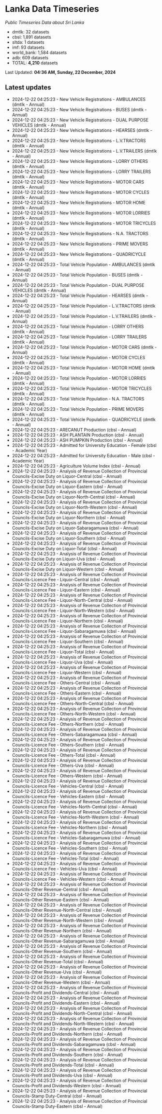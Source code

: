 # Lanka Data Timeseries
*Public Timeseries Data about Sri Lanka*

* dmtlk: 32 datasets
* cbsl: 1,891 datasets
* sltda: 1 datasets
* imf: 93 datasets
* world_bank: 1,584 datasets
* adb: 609 datasets
* TOTAL: **4,210** datasets

Last Updated: **04:36 AM, Sunday, 22 December, 2024**

## Latest updates

* 2024-12-22 04:25:23 - New Vehicle Registrations - AMBULANCES (dmtlk - Annual)
* 2024-12-22 04:25:23 - New Vehicle Registrations - BUSES (dmtlk - Annual)
* 2024-12-22 04:25:23 - New Vehicle Registrations - DUAL PURPOSE VEHICLES (dmtlk - Annual)
* 2024-12-22 04:25:23 - New Vehicle Registrations - HEARSES (dmtlk - Annual)
* 2024-12-22 04:25:23 - New Vehicle Registrations - L.V.TRACTORS (dmtlk - Annual)
* 2024-12-22 04:25:23 - New Vehicle Registrations - L.V.TRAILERS (dmtlk - Annual)
* 2024-12-22 04:25:23 - New Vehicle Registrations - LORRY OTHERS (dmtlk - Annual)
* 2024-12-22 04:25:23 - New Vehicle Registrations - LORRY TRAILERS (dmtlk - Annual)
* 2024-12-22 04:25:23 - New Vehicle Registrations - MOTOR CARS (dmtlk - Annual)
* 2024-12-22 04:25:23 - New Vehicle Registrations - MOTOR CYCLES (dmtlk - Annual)
* 2024-12-22 04:25:23 - New Vehicle Registrations - MOTOR HOME (dmtlk - Annual)
* 2024-12-22 04:25:23 - New Vehicle Registrations - MOTOR LORRIES (dmtlk - Annual)
* 2024-12-22 04:25:23 - New Vehicle Registrations - MOTOR TRICYCLES (dmtlk - Annual)
* 2024-12-22 04:25:23 - New Vehicle Registrations - N.A. TRACTORS (dmtlk - Annual)
* 2024-12-22 04:25:23 - New Vehicle Registrations - PRIME MOVERS (dmtlk - Annual)
* 2024-12-22 04:25:23 - New Vehicle Registrations - QUADRICYCLE (dmtlk - Annual)
* 2024-12-22 04:25:23 - Total Vehicle Population - AMBULANCES (dmtlk - Annual)
* 2024-12-22 04:25:23 - Total Vehicle Population - BUSES (dmtlk - Annual)
* 2024-12-22 04:25:23 - Total Vehicle Population - DUAL PURPOSE VEHICLES (dmtlk - Annual)
* 2024-12-22 04:25:23 - Total Vehicle Population - HEARSES (dmtlk - Annual)
* 2024-12-22 04:25:23 - Total Vehicle Population - L.V.TRACTORS (dmtlk - Annual)
* 2024-12-22 04:25:23 - Total Vehicle Population - L.V.TRAILERS (dmtlk - Annual)
* 2024-12-22 04:25:23 - Total Vehicle Population - LORRY OTHERS (dmtlk - Annual)
* 2024-12-22 04:25:23 - Total Vehicle Population - LORRY TRAILERS (dmtlk - Annual)
* 2024-12-22 04:25:23 - Total Vehicle Population - MOTOR CARS (dmtlk - Annual)
* 2024-12-22 04:25:23 - Total Vehicle Population - MOTOR CYCLES (dmtlk - Annual)
* 2024-12-22 04:25:23 - Total Vehicle Population - MOTOR HOME (dmtlk - Annual)
* 2024-12-22 04:25:23 - Total Vehicle Population - MOTOR LORRIES (dmtlk - Annual)
* 2024-12-22 04:25:23 - Total Vehicle Population - MOTOR TRICYCLES (dmtlk - Annual)
* 2024-12-22 04:25:23 - Total Vehicle Population - N.A. TRACTORS (dmtlk - Annual)
* 2024-12-22 04:25:23 - Total Vehicle Population - PRIME MOVERS (dmtlk - Annual)
* 2024-12-22 04:25:23 - Total Vehicle Population - QUADRICYCLE (dmtlk - Annual)
* 2024-12-22 04:25:23 - ARECANUT Production (cbsl - Annual)
* 2024-12-22 04:25:23 - ASH PLANTAIN Production (cbsl - Annual)
* 2024-12-22 04:25:23 - ASH PUMPKIN Production (cbsl - Annual)
* 2024-12-22 04:25:23 - Admitted for University Education - Female (cbsl - Academic Year)
* 2024-12-22 04:25:23 - Admitted for University Education - Male (cbsl - Academic Year)
* 2024-12-22 04:25:23 - Agriculture Volume Index (cbsl - Annual)
* 2024-12-22 04:25:23 - Analysis of Revenue Collection of Provincial Councils-Excise Duty on Liquor-Central (cbsl - Annual)
* 2024-12-22 04:25:23 - Analysis of Revenue Collection of Provincial Councils-Excise Duty on Liquor-Eastern (cbsl - Annual)
* 2024-12-22 04:25:23 - Analysis of Revenue Collection of Provincial Councils-Excise Duty on Liquor-North-Central (cbsl - Annual)
* 2024-12-22 04:25:23 - Analysis of Revenue Collection of Provincial Councils-Excise Duty on Liquor-North-Western (cbsl - Annual)
* 2024-12-22 04:25:23 - Analysis of Revenue Collection of Provincial Councils-Excise Duty on Liquor-Northern (cbsl - Annual)
* 2024-12-22 04:25:23 - Analysis of Revenue Collection of Provincial Councils-Excise Duty on Liquor-Sabaragamuwa (cbsl - Annual)
* 2024-12-22 04:25:23 - Analysis of Revenue Collection of Provincial Councils-Excise Duty on Liquor-Southern (cbsl - Annual)
* 2024-12-22 04:25:23 - Analysis of Revenue Collection of Provincial Councils-Excise Duty on Liquor-Total (cbsl - Annual)
* 2024-12-22 04:25:23 - Analysis of Revenue Collection of Provincial Councils-Excise Duty on Liquor-Uva (cbsl - Annual)
* 2024-12-22 04:25:23 - Analysis of Revenue Collection of Provincial Councils-Excise Duty on Liquor-Western (cbsl - Annual)
* 2024-12-22 04:25:23 - Analysis of Revenue Collection of Provincial Councils-Licence Fee - Liquor-Central (cbsl - Annual)
* 2024-12-22 04:25:23 - Analysis of Revenue Collection of Provincial Councils-Licence Fee - Liquor-Eastern (cbsl - Annual)
* 2024-12-22 04:25:23 - Analysis of Revenue Collection of Provincial Councils-Licence Fee - Liquor-North-Central (cbsl - Annual)
* 2024-12-22 04:25:23 - Analysis of Revenue Collection of Provincial Councils-Licence Fee - Liquor-North-Western (cbsl - Annual)
* 2024-12-22 04:25:23 - Analysis of Revenue Collection of Provincial Councils-Licence Fee - Liquor-Northern (cbsl - Annual)
* 2024-12-22 04:25:23 - Analysis of Revenue Collection of Provincial Councils-Licence Fee - Liquor-Sabaragamuwa (cbsl - Annual)
* 2024-12-22 04:25:23 - Analysis of Revenue Collection of Provincial Councils-Licence Fee - Liquor-Southern (cbsl - Annual)
* 2024-12-22 04:25:23 - Analysis of Revenue Collection of Provincial Councils-Licence Fee - Liquor-Total (cbsl - Annual)
* 2024-12-22 04:25:23 - Analysis of Revenue Collection of Provincial Councils-Licence Fee - Liquor-Uva (cbsl - Annual)
* 2024-12-22 04:25:23 - Analysis of Revenue Collection of Provincial Councils-Licence Fee - Liquor-Western (cbsl - Annual)
* 2024-12-22 04:25:23 - Analysis of Revenue Collection of Provincial Councils-Licence Fee - Others-Central (cbsl - Annual)
* 2024-12-22 04:25:23 - Analysis of Revenue Collection of Provincial Councils-Licence Fee - Others-Eastern (cbsl - Annual)
* 2024-12-22 04:25:23 - Analysis of Revenue Collection of Provincial Councils-Licence Fee - Others-North-Central (cbsl - Annual)
* 2024-12-22 04:25:23 - Analysis of Revenue Collection of Provincial Councils-Licence Fee - Others-North-Western (cbsl - Annual)
* 2024-12-22 04:25:23 - Analysis of Revenue Collection of Provincial Councils-Licence Fee - Others-Northern (cbsl - Annual)
* 2024-12-22 04:25:23 - Analysis of Revenue Collection of Provincial Councils-Licence Fee - Others-Sabaragamuwa (cbsl - Annual)
* 2024-12-22 04:25:23 - Analysis of Revenue Collection of Provincial Councils-Licence Fee - Others-Southern (cbsl - Annual)
* 2024-12-22 04:25:23 - Analysis of Revenue Collection of Provincial Councils-Licence Fee - Others-Total (cbsl - Annual)
* 2024-12-22 04:25:23 - Analysis of Revenue Collection of Provincial Councils-Licence Fee - Others-Uva (cbsl - Annual)
* 2024-12-22 04:25:23 - Analysis of Revenue Collection of Provincial Councils-Licence Fee - Others-Western (cbsl - Annual)
* 2024-12-22 04:25:23 - Analysis of Revenue Collection of Provincial Councils-Licence Fee - Vehicles-Central (cbsl - Annual)
* 2024-12-22 04:25:23 - Analysis of Revenue Collection of Provincial Councils-Licence Fee - Vehicles-Eastern (cbsl - Annual)
* 2024-12-22 04:25:23 - Analysis of Revenue Collection of Provincial Councils-Licence Fee - Vehicles-North-Central (cbsl - Annual)
* 2024-12-22 04:25:23 - Analysis of Revenue Collection of Provincial Councils-Licence Fee - Vehicles-North-Western (cbsl - Annual)
* 2024-12-22 04:25:23 - Analysis of Revenue Collection of Provincial Councils-Licence Fee - Vehicles-Northern (cbsl - Annual)
* 2024-12-22 04:25:23 - Analysis of Revenue Collection of Provincial Councils-Licence Fee - Vehicles-Sabaragamuwa (cbsl - Annual)
* 2024-12-22 04:25:23 - Analysis of Revenue Collection of Provincial Councils-Licence Fee - Vehicles-Southern (cbsl - Annual)
* 2024-12-22 04:25:23 - Analysis of Revenue Collection of Provincial Councils-Licence Fee - Vehicles-Total (cbsl - Annual)
* 2024-12-22 04:25:23 - Analysis of Revenue Collection of Provincial Councils-Licence Fee - Vehicles-Uva (cbsl - Annual)
* 2024-12-22 04:25:23 - Analysis of Revenue Collection of Provincial Councils-Licence Fee - Vehicles-Western (cbsl - Annual)
* 2024-12-22 04:25:23 - Analysis of Revenue Collection of Provincial Councils-Other Revenue-Central (cbsl - Annual)
* 2024-12-22 04:25:23 - Analysis of Revenue Collection of Provincial Councils-Other Revenue-Eastern (cbsl - Annual)
* 2024-12-22 04:25:23 - Analysis of Revenue Collection of Provincial Councils-Other Revenue-North-Central (cbsl - Annual)
* 2024-12-22 04:25:23 - Analysis of Revenue Collection of Provincial Councils-Other Revenue-North-Western (cbsl - Annual)
* 2024-12-22 04:25:23 - Analysis of Revenue Collection of Provincial Councils-Other Revenue-Northern (cbsl - Annual)
* 2024-12-22 04:25:23 - Analysis of Revenue Collection of Provincial Councils-Other Revenue-Sabaragamuwa (cbsl - Annual)
* 2024-12-22 04:25:23 - Analysis of Revenue Collection of Provincial Councils-Other Revenue-Southern (cbsl - Annual)
* 2024-12-22 04:25:23 - Analysis of Revenue Collection of Provincial Councils-Other Revenue-Total (cbsl - Annual)
* 2024-12-22 04:25:23 - Analysis of Revenue Collection of Provincial Councils-Other Revenue-Uva (cbsl - Annual)
* 2024-12-22 04:25:23 - Analysis of Revenue Collection of Provincial Councils-Other Revenue-Western (cbsl - Annual)
* 2024-12-22 04:25:23 - Analysis of Revenue Collection of Provincial Councils-Profit and Dividends-Central (cbsl - Annual)
* 2024-12-22 04:25:23 - Analysis of Revenue Collection of Provincial Councils-Profit and Dividends-Eastern (cbsl - Annual)
* 2024-12-22 04:25:23 - Analysis of Revenue Collection of Provincial Councils-Profit and Dividends-North-Central (cbsl - Annual)
* 2024-12-22 04:25:23 - Analysis of Revenue Collection of Provincial Councils-Profit and Dividends-North-Western (cbsl - Annual)
* 2024-12-22 04:25:23 - Analysis of Revenue Collection of Provincial Councils-Profit and Dividends-Northern (cbsl - Annual)
* 2024-12-22 04:25:23 - Analysis of Revenue Collection of Provincial Councils-Profit and Dividends-Sabaragamuwa (cbsl - Annual)
* 2024-12-22 04:25:23 - Analysis of Revenue Collection of Provincial Councils-Profit and Dividends-Southern (cbsl - Annual)
* 2024-12-22 04:25:23 - Analysis of Revenue Collection of Provincial Councils-Profit and Dividends-Total (cbsl - Annual)
* 2024-12-22 04:25:23 - Analysis of Revenue Collection of Provincial Councils-Profit and Dividends-Uva (cbsl - Annual)
* 2024-12-22 04:25:23 - Analysis of Revenue Collection of Provincial Councils-Profit and Dividends-Western (cbsl - Annual)
* 2024-12-22 04:25:23 - Analysis of Revenue Collection of Provincial Councils-Stamp Duty-Central (cbsl - Annual)
* 2024-12-22 04:25:23 - Analysis of Revenue Collection of Provincial Councils-Stamp Duty-Eastern (cbsl - Annual)